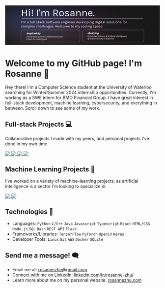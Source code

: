 [![website](display.svg "website")](https://rosannezhu.com)
# Welcome to my GitHub page! I'm Rosanne 👋
Hey there! I'm a Computer Science student at the University of Waterloo searching for Winter/Summer 2024 internship opportunities. Currently, I'm working as a SWE intern for BMO Financial Group.
I have great interest in full-stack development, machine learning, cybersecurity, and everything in between. Scroll down to see some of my work.

## Full-stack Projects 💻
Collaborative projects I made with my peers, and personal projects I've done in my own time.
<br/>
  <p>
    <a href="https://github.com/roskzhu/CareCompanion">
      <img align="center" src="https://github-readme-stats.vercel.app/api/pin/?username=roskzhu&repo=CareCompanion&theme=transparent"/>
    </a>    
    <a href="https://github.com/roskzhu/iSpy">
      <img align="center" src="https://github-readme-stats.vercel.app/api/pin/?username=roskzhu&repo=iSpy&theme=holi"/>
    </a>
    <a href="https://github.com/roskzhu/CollaboraCart">
      <img align="center" src="https://github-readme-stats.vercel.app/api/pin/?username=roskzhu&repo=CollaboraCart&theme=github_dark"/>
    </a>
    <a href="https://github.com/roskzhu/FridgeSmart">
      <img align="center" src="https://github-readme-stats.vercel.app/api/pin/?username=roskzhu&repo=FridgeSmart&theme=gotham"/>
    </a>
  </p>

</details>

## Machine Learning Projects 🧠
I've worked on a variety of machine-learning projects, as artificial intelligence is a sector I'm looking to specialize in. 
<br/>
  <p>
    <a href="https://github.com/roskzhu/AutonomyBootcamp">
      <img align="center" src="https://github-readme-stats-git-masterrstaa-rickstaa.vercel.app/api/pin/?username=roskzhu&repo=AutonomyBootcamp&theme=gotham&show_owner=true"/>
    </a>
      <a href="https://github.com/roskzhu/IntactChallenge">
      <img align="center" src="https://github-readme-stats-git-masterrstaa-rickstaa.vercel.app/api/pin/?username=roskzhu&repo=IntactChallenge&theme=gotham&show_owner=true"/>
    </a>
  </p>

</details>

## Technologies 🔧
* Languages: `Python` `C/C++` `Java` `Javascript` `Typescript` `React` `HTML/CSS` `Node.js` `SQL`  `Bash` `REST API` `Flask`
* Frameworks/Libraries: `TensorFlow` `PyTorch` `OpenCV` `Keras`
* Developer Tools: `Linux` `Git` `AWS` `Docker` `SQLite`

## Send me a message! 🗨️
* Email me at: rosannezhu@gmail.com
* Connect with me on LinkedIn: [linkedin.com/in/rosanne-zhu/](https://www.linkedin.com/in/rosanne-zhu/)
* Learn more about me on my personal website: [rosannezhu.com](https://rosannezhu.com/)
